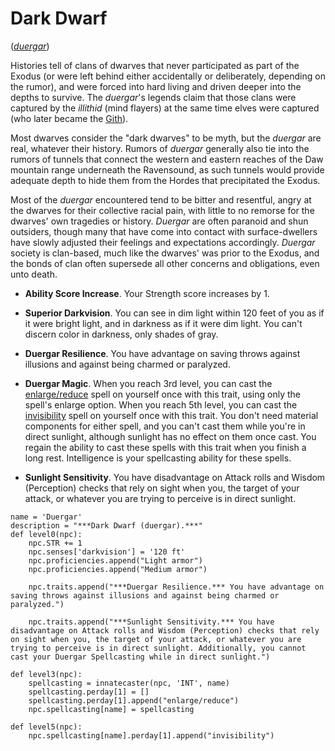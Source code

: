 # Dark Dwarf 
([*duergar*](../../Creatures/Duergar.md))

Histories tell of clans of dwarves that never participated as part of the Exodus (or were left behind either accidentally or deliberately, depending on the rumor), and were forced into hard living and driven deeper into the depths to survive. The *duergar*'s legends claim that those clans were captured by the *illithid* (mind flayers) at the same time elves were captured (who later became the [Gith](../Gith.md)).

Most dwarves consider the "dark dwarves" to be myth, but the *duergar* are real, whatever their history. Rumors of *duergar* generally also tie into the rumors of tunnels that connect the western and eastern reaches of the Daw mountain range underneath the Ravensound, as such tunnels would provide adequate depth to hide them from the Hordes that precipitated the Exodus.

Most of the *duergar* encountered tend to be bitter and resentful, angry at the dwarves for their collective racial pain, with little to no remorse for the dwarves' own tragedies or history. *Duergar* are often paranoid and shun outsiders, though many that have come into contact with surface-dwellers have slowly adjusted their feelings and expectations accordingly. *Duergar* society is clan-based, much like the dwarves' was prior to the Exodus, and the bonds of clan often supersede all other concerns and obligations, even unto death.

* **Ability Score Increase**. Your Strength score increases by 1.

* **Superior Darkvision**. You can see in dim light within 120 feet of you as if it were bright light, and in darkness as if it were dim light. You can't discern color in darkness, only shades of gray.

* **Duergar Resilience**. You have advantage on saving throws against illusions and against being charmed or paralyzed.

* **Duergar Magic**. When you reach 3rd level, you can cast the [enlarge/reduce](../../Magic/Spells/enlarge-reduce.md) spell on yourself once with this trait, using only the spell's enlarge option. When you reach 5th level, you can cast the [invisibility](../../Magic/Spells/invisibility.md) spell on yourself once with this trait. You don't need material components for either spell, and you can't cast them while you're in direct sunlight, although sunlight has no effect on them once cast. You regain the ability to cast these spells with this trait when you finish a long rest. Intelligence is your spellcasting ability for these spells.

* **Sunlight Sensitivity**. You have disadvantage on Attack rolls and Wisdom (Perception) checks that rely on sight when you, the target of your attack, or whatever you are trying to perceive is in direct sunlight.

```
name = 'Duergar'
description = "***Dark Dwarf (duergar).***"
def level0(npc): 
    npc.STR += 1
    npc.senses['darkvision'] = '120 ft'
    npc.proficiencies.append("Light armor")
    npc.proficiencies.append("Medium armor")

    npc.traits.append("***Duergar Resilience.*** You have advantage on saving throws against illusions and against being charmed or paralyzed.")

    npc.traits.append("***Sunlight Sensitivity.*** You have disadvantage on Attack rolls and Wisdom (Perception) checks that rely on sight when you, the target of your attack, or whatever you are trying to perceive is in direct sunlight. Additionally, you cannot cast your Duergar Spellcasting while in direct sunlight.")

def level3(npc):
    spellcasting = innatecaster(npc, 'INT', name)
    spellcasting.perday[1] = []
    spellcasting.perday[1].append("enlarge/reduce")
    npc.spellcasting[name] = spellcasting

def level5(npc):
    npc.spellcasting[name].perday[1].append("invisibility")
```
